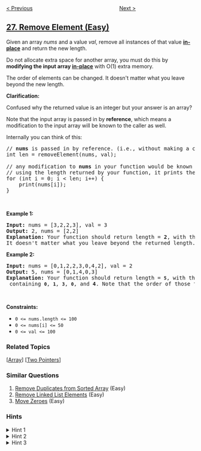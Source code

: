 <!--|This file generated by command(leetcode description); DO NOT EDIT.    |-->
<!--+----------------------------------------------------------------------+-->
<!--|@author    openset <openset.wang@gmail.com>                           |-->
<!--|@link      https://github.com/openset                                 |-->
<!--|@home      https://github.com/openset/leetcode                        |-->
<!--+----------------------------------------------------------------------+-->

[< Previous](../remove-duplicates-from-sorted-array "Remove Duplicates from Sorted Array")
　　　　　　　　　　　　　　　　
[Next >](../implement-strstr "Implement strStr()")

## [27. Remove Element (Easy)](https://leetcode.com/problems/remove-element "移除元素")

<p>Given an array <em>nums</em> and a value <em>val</em>, remove all instances of that value <a href="https://en.wikipedia.org/wiki/In-place_algorithm" target="_blank"><strong>in-place</strong></a> and return the new length.</p>

<p>Do not allocate extra space for another array, you must do this by <strong>modifying the input array <a href="https://en.wikipedia.org/wiki/In-place_algorithm" target="_blank">in-place</a></strong> with O(1) extra memory.</p>

<p>The order of elements can be changed. It doesn&#39;t matter what you leave beyond the new length.</p>

<p><strong>Clarification:</strong></p>

<p>Confused why the returned value is an integer but your answer is an array?</p>

<p>Note that the input array is passed in by <strong>reference</strong>, which means a modification to the input array will be known to the caller as well.</p>

<p>Internally you can think of this:</p>

<pre>
// <strong>nums</strong> is passed in by reference. (i.e., without making a copy)
int len = removeElement(nums, val);

// any modification to <strong>nums</strong> in your function would be known by the caller.
// using the length returned by your function, it prints the first <strong>len</strong> elements.
for (int i = 0; i &lt; len; i++) {
&nbsp; &nbsp; print(nums[i]);
}</pre>

<p>&nbsp;</p>
<p><strong>Example 1:</strong></p>

<pre>
<strong>Input:</strong> nums = [3,2,2,3], val = 3
<strong>Output:</strong> 2, nums = [2,2]
<strong>Explanation:</strong> Your function should return length = <strong>2</strong>, with the first two elements of <em>nums</em> being <strong>2</strong>.
It doesn&#39;t matter what you leave beyond the returned length. For example if you return 2 with nums = [2,2,3,3] or nums = [2,3,0,0], your answer will be accepted.
</pre>

<p><strong>Example 2:</strong></p>

<pre>
<strong>Input:</strong> nums = [0,1,2,2,3,0,4,2], val = 2
<strong>Output:</strong> 5, nums = [0,1,4,0,3]
<strong>Explanation:</strong> Your function should return length = <strong><code>5</code></strong>, with the first five elements of <em><code>nums</code></em> containing&nbsp;<strong><code>0</code></strong>, <strong><code>1</code></strong>, <strong><code>3</code></strong>, <strong><code>0</code></strong>, and&nbsp;<strong>4</strong>. Note that the order of those five elements can be arbitrary. It doesn&#39;t matter what values are set beyond&nbsp;the returned length.
</pre>

<p>&nbsp;</p>
<p><strong>Constraints:</strong></p>

<ul>
	<li><code>0 &lt;= nums.length &lt;= 100</code></li>
	<li><code>0 &lt;= nums[i] &lt;= 50</code></li>
	<li><code>0 &lt;= val &lt;= 100</code></li>
</ul>

### Related Topics
  [[Array](../../tag/array/README.md)]
  [[Two Pointers](../../tag/two-pointers/README.md)]

### Similar Questions
  1. [Remove Duplicates from Sorted Array](../remove-duplicates-from-sorted-array) (Easy)
  1. [Remove Linked List Elements](../remove-linked-list-elements) (Easy)
  1. [Move Zeroes](../move-zeroes) (Easy)

### Hints
<details>
<summary>Hint 1</summary>
The problem statement clearly asks us to modify the array in-place and it also says that the element beyond the new length of the array can be anything. Given an element, we need to remove all the occurrences of it from the array. We don't technically need to <b>remove</b> that element per-say, right?
</details>

<details>
<summary>Hint 2</summary>
We can move all the occurrences of this element to the end of the array. Use two pointers!
<br><img src="https://assets.leetcode.com/uploads/2019/10/20/hint_remove_element.png" width="500"/>
</details>

<details>
<summary>Hint 3</summary>
Yet another direction of thought is to consider the elements to be removed as non-existent. In a single pass, if we keep copying the visible elements in-place, that should also solve this problem for us.
</details>
